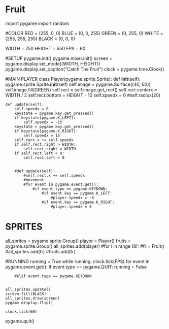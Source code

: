 # Fruit
import pygame
import random


#COLOR
RED = (255, 0, 0)
BLUE = (0, 0, 255)
GREEN = (0, 255, 0)
WHITE = (255, 255, 255)
BLACK = (0, 0, 0)


WIDTH = 750
HEIGHT = 550
FPS = 60

#SETUP
pygame.init()
pygame.mixer.init()
screen = pygame.display.set_mode((WIDTH, HEIGHT))
pygame.display.set_caption("Catch The Fruit")
clock = pygame.time.Clock()


#MAIN PLAYER
class Player(pygame.sprite.Sprite):
    def __init__(self):
        pygame.sprite.Sprite.__init__(self)
        self.image = pygame.Surface((40, 60))
        self.image.fill(GREEN)
        self.rect = self.image.get_rect()
        self.rect.centerx = WIDTH / 2
        self.rect.bottom = HEIGHT - 10
        self.speedx = 0
        #self.radius(20)
        
        
    def update(self):
        self.speedx = 0
        keystate = pygame.key.get_pressed()
        if keystate[pygame.K_LEFT]:
            self.speedx = -15
        keystate = pygame.key.get_pressed()
        if keystate[pygame.K_RIGHT]:
            self.speedx = 15
        self.rect.x += self.speedx
        if self.rect.right > WIDTH:
            self.rect.right = WIDTH
        if self.rect.left < 0:
            self.rect.left = 0
            
            
        #def update(self):
            #self.rect.x += self.speedx
            #movement
            #for event in pygame.event.get():
                #if event.type == pygame.KEYDOWN:
                    #if event.key == pygame.K_LEFT:
                        #player.speedx = -8
                    #if event.key == pygame.K_RIGHT:
                        #player.speedx = 8

        
        
# SPRITES
all_sprites = pygame.sprite.Group()
player = Player()
fruits = pygame.sprite.Group()
all_sprites.add(player)
#for i in range (8):
    #fr = Fruit()
    #all_sprites.add(fr)
    #fruits.add(fr)
    

#RUNNING
running = True
while running:
    clock.tick(FPS)
    for event in pygame.event.get():
        if event.type == pygame.QUIT:
            running = False

          
        #elif event.type == pygame.KEYDOWN
  
            
    all_sprites.update()
    screen.fill(BLACK)
    all_sprites.draw(screen)
    pygame.display.flip()
    
    clock.tick(60)
    
pygame.quit()
